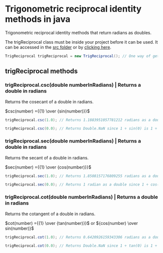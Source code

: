 
# Trigonometric reciprocal identity methods in java

Trigonometric reciprocal identity methods that return radians as doubles.

The trigReciprocal class must be inside your project before it can be used. It can be accessed in the [src folder](src) or by [clicking here](src/TrigReciprocal.java).

```Java
TrigReciprocal trigReciprocal = new TrigReciprocal(); // One way of getting the trigReciprocal class once once is inside your project.
```

<!-- markdownlint-disable MD024 -->

## trigReciprocal methods

### trigReciprocal.csc(double numberInRadians) | Returns a double in radians

Returns the cosecant of a double in radians.

$csc(number) ={{1} \over {sin(number)}}$

```Java
trigReciprocal.csc(1.0); // Returns 1.1883951057781212 radians as a double.
```

```Java
trigReciprocal.csc(0.0); // Returns Double.NaN since 1 ÷ sin(0) is 1 ÷ 0, which is undefined.
```

### trigReciprocal.sec(double numberInRadians) | Returns a double in radians

Returns the secant of a double in radians.

$sec(number) ={{1} \over {cos(number)}}$

```Java
trigReciprocal.sec(1.0); // Returns 1.8508157176809255 radians as a double.
```

```Java
trigReciprocal.sec(0.0); // Returns 1 radian as a double since 1 ÷ cos(1) is 1 ÷ 1, which is 1.
```

### trigReciprocal.cot(double numberInRadians) | Returns a double in radians

Returns the cotangent of a double in radians.

$cot(number) ={{1} \over {tan(number)}}$ or ${cos(number) \over sin(number)}$

```Java
trigReciprocal.cot(1.0); // Returns 0.6420926159343306 radians as a double.
```

```Java
trigReciprocal.cot(0.0); // Returns Double.NaN since 1 ÷ tan(0) is 1 ÷ 0, which is undefined.
```

